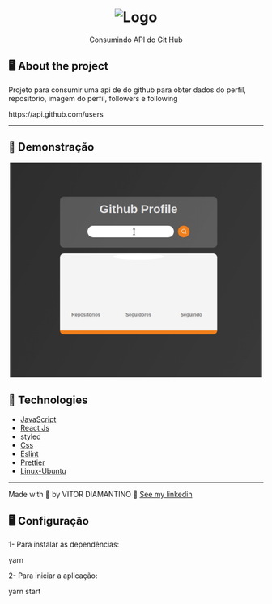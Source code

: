 <h1 align="center">
  <img alt="Logo" src="https://miro.medium.com/max/1400/1*E69cyZ2vY6_sR-KKAdGLEg.png" width="500px">
</h1>

<p align="center">Consumindo API do Git Hub</p>


## 🖥️ About the project

Projeto para consumir uma api de do github para obter dados do perfil, repositorio, imagem do perfil, followers e following 
<p> https://api.github.com/users </p>

---
## 🥳 Demonstração
<div align="center" >
  <img src="https://github.com/vsdiaman/ApiGitHub/blob/main/api.gif" alt="demo-web" height="425">
</div>


## 🚀 Technologies

- [JavaScript](https://www.javascript.com/)
- [React Js](https://pt-br.reactjs.org/)
- [styled](https://styled-components.com/)
- [Css](https://developer.mozilla.org/pt-BR/docs/Web/CSS)
- [Eslint](https://eslint.org/)
- [Prettier](https://prettier.io/)
- [Linux-Ubuntu](https://ubuntu.com/)



---
Made with 💜 by VITOR DIAMANTINO 👋 [See my linkedin](https://www.linkedin.com/in/vitordiamantino/)
<br>

## 🖥️ Configuração
1- Para instalar as dependências:

yarn

2- Para iniciar a aplicação:

yarn start
